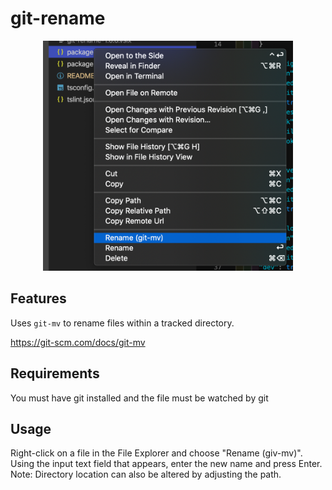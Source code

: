 # git-rename

<p align="center">
  <img src="https://raw.githubusercontent.com/adam8810/vscode-git-rename/master/images/docs/menu.png" alt="Menu" width="400" />
</p>

## Features

Uses `git-mv` to rename files within a tracked directory.

https://git-scm.com/docs/git-mv

## Requirements

You must have git installed and the file must be watched by git

## Usage

Right-click on a file in the File Explorer and choose "Rename (giv-mv)". Using the input text field that appears, enter the new name and press Enter. Note: Directory location can also be altered by adjusting the path.